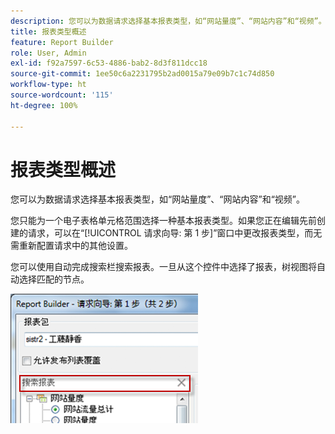 ```yaml
---
description: 您可以为数据请求选择基本报表类型，如“网站量度”、“网站内容”和“视频”。
title: 报表类型概述
feature: Report Builder
role: User, Admin
exl-id: f92a7597-6c53-4886-bab2-8d3f811dcc18
source-git-commit: 1ee50c6a2231795b2ad0015a79e09b7c1c74d850
workflow-type: ht
source-wordcount: '115'
ht-degree: 100%

---
```


# 报表类型概述

您可以为数据请求选择基本报表类型，如“网站量度”、“网站内容”和“视频”。

您只能为一个电子表格单元格范围选择一种基本报表类型。如果您正在编辑先前创建的请求，可以在“[!UICONTROL 请求向导: 第 1 步]”窗口中更改报表类型，而无需重新配置请求中的其他设置。

您可以使用自动完成搜索栏搜索报表。一旦从这个控件中选择了报表，树视图将自动选择匹配的节点。

![](assets/search_reports.png)
